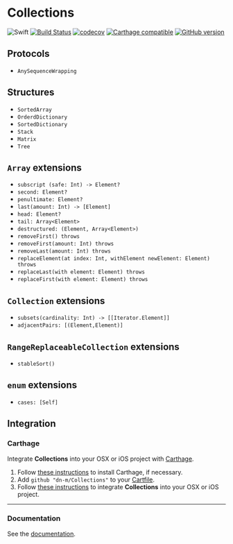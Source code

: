 # Collections

![Swift](https://img.shields.io/badge/%20in-swift%203.0-orange.svg) [![Build Status](https://travis-ci.org/dn-m/Collections.svg?branch=master)](https://travis-ci.org/dn-m/Collections) [![codecov](https://codecov.io/gh/dn-m/Collections/branch/master/graph/badge.svg)](https://codecov.io/gh/dn-m/Collections/) [![Carthage compatible](https://img.shields.io/badge/Carthage-compatible-4BC51D.svg?style=flat)](https://github.com/Carthage/Carthage)
[![GitHub version](https://badge.fury.io/gh/dn-m%2FCollections.svg)](https://badge.fury.io/gh/dn-m%2FCollections)

## Protocols
- `AnySequenceWrapping`

## Structures
- `SortedArray`
- `OrderdDictionary`
- `SortedDictionary`
- `Stack`
- `Matrix`
- `Tree`

## `Array` extensions
- `subscript (safe: Int) -> Element?`
- `second: Element?`
- `penultimate: Element?`
- `last(amount: Int) -> [Element]`
- `head: Element?`
- `tail: Array<Element>`
- `destructured: (Element, Array<Element>)`
- `removeFirst() throws`
- `removeFirst(amount: Int) throws`
- `removeLast(amount: Int) throws`
- `replaceElement(at index: Int, withElement newElement: Element) throws`
- `replaceLast(with element: Element) throws`
- `replaceFirst(with element: Element) throws`

## `Collection` extensions
- `subsets(cardinality: Int) -> [[Iterator.Element]]`
- `adjacentPairs: [(Element,Element)]`

## `RangeReplaceableCollection` extensions
- `stableSort()`

## `enum` extensions
- `cases: [Self]`

<a name="integration"></a>
## Integration

### Carthage
Integrate **Collections** into your OSX or iOS project with [Carthage](https://github.com/Carthage/Carthage).

1. Follow [these instructions](https://github.com/Carthage/Carthage#installing-carthage) to install Carthage, if necessary.
2. Add `github "dn-m/Collections"` to your [Cartfile](https://github.com/Carthage/Carthage/blob/master/Documentation/Artifacts.md#cartfile).
3. Follow [these instructions](https://github.com/Carthage/Carthage#adding-frameworks-to-an-application) to integrate **Collections** into your OSX or iOS project.

***

### Documentation

See the [documentation](http://dn-m.github.io/Collections/).
